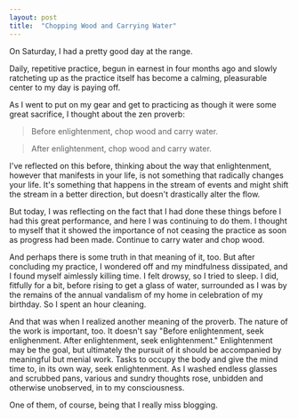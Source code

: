 ```yaml
---
layout: post
title:  "Chopping Wood and Carrying Water"
---
```


On Saturday, I had a pretty good day at the range. 

Daily, repetitive practice, begun in earnest in four months ago and slowly ratcheting up as the practice itself has become a calming, pleasurable center to my day is paying off. 

As I went to put on my gear and get to practicing as though it were some great sacrifice, I thought about the zen proverb:

> Before enlightenment, chop wood and carry water.

> After enlightenment, chop wood and carry water.

I've reflected on this before, thinking about the way that enlightenment, however that manifests in your life, is not something that radically changes your life. It's something that happens in the stream of events and might shift the stream in a better direction, but doesn't drastically alter the flow.

But today, I was reflecting on the fact that I had done these things before I had this great performance, and here I was continuing to do them. I thought to myself that it showed the importance of not ceasing the practice as soon as progress had been made. Continue to carry water and chop wood.

And perhaps there is some truth in that meaning of it, too. But after concluding my practice, I wondered off and my mindfulness dissipated, and I found myself aimlessly killing time. I felt drowsy, so I tried to sleep. I did, fitfully for a bit, before rising to get a glass of water, surrounded as I was by the remains of the annual vandalism of my home in celebration of my birthday. So I spent an hour cleaning. 

And that was when I realized another meaning of the proverb. The nature of the work is important, too. It doesn't say "Before enlightenment, seek enlighenment. After enlightenment, seek enlightenment." Enlightenment may be the goal, but ultimately the pursuit of it should be accompanied by meaningful but menial work. Tasks to occupy the body and give the mind time to, in its own way, seek enlightenment. As I washed endless glasses and scrubbed pans, various and sundry thoughts rose, unbidden and otherwise unobserved, in to my consciousness. 

One of them, of course, being that I really miss blogging.